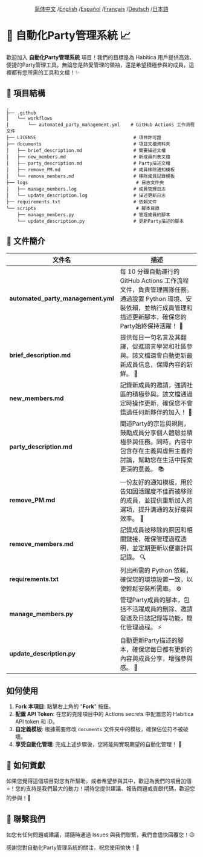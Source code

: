 <div align="center">

[简体中文](/README.md) /[English](/README/README_en.md) /[Español](/README/README_es.md) /[Français](/README/README_fr.md) /[Deutsch](/README/README_de.md) /[日本語](/README/README_ja.md)

</div>

# 🎉 自動化Party管理系統 📈

歡迎加入 **自動化Party管理系統** 項目！我們的目標是為 Habitica 用戶提供高效、便捷的Party管理工具。無論您是熱愛管理的領袖，還是希望積極參與的成員，這裡都有您所需的工具和文檔！✨

## 🚀 項目結構

```
.
├── .github
│   └── workflows
│       └── automated_party_management.yml    # GitHub Actions 工作流程文件
├── LICENSE                                    # 項目許可證
├── documents                                  # 項目文檔資料夾
│   ├── brief_description.md                   # 簡要描述文檔 
│   ├── new_members.md                         # 新成員列表文檔 
│   ├── party_description.md                   # Party描述文檔 
│   ├── remove_PM.md                           # 成員移除通知模板 
│   └── remove_members.md                      # 移除成員記錄模板 
├── logs                                        # 日志文件夾
│   ├── manage_members.log                     # 成員管理日志
│   └── update_description.log                 # 描述更新日志
├── requirements.txt                           # 依賴文件 
└── scripts                                     # 腳本目錄
    ├── manage_members.py                      # 管理成員的腳本 
    └── update_description.py                  # 更新Party描述的腳本 
```

## 📄 文件簡介

| 文件名                                   | 描述                                                         |
|---------------------------------------|------------------------------------------------------------|
| **automated_party_management.yml**    | 每 10 分鐘自動運行的 GitHub Actions 工作流程文件，負責管理團隊任務。通過設置 Python 環境、安裝依賴，並執行成員管理和描述更新腳本，確保您的Party始終保持活躍！ 🎯 |
| **brief_description.md**              | 提供每日一句名言及其翻譯，促進語言學習和社區參與。該文檔還會自動更新最新成員信息，保障內容的新鮮。 🌱 |
| **new_members.md**                    | 記錄新成員的邀請，強調社區的積極參與。該文檔通過定時操作更新，確保您不會錯過任何新夥伴的加入！ 👥 |
| **party_description.md**              | 闡述Party的宗旨與規則，鼓勵成員分享個人體驗並積極參與任務。同時，內容中包含存在主義與虛無主義的討論，幫助您在生活中探索更深的意義。 📚 |
| **remove_PM.md**                      | 一份友好的通知模板，用於告知因活躍度不佳而被移除的成員，並提供重新加入的選項，提升溝通的友好度與效率。 🤝 |
| **remove_members.md**                 | 記錄成員被移除的原因和相關鏈接，確保管理過程透明，並定期更新以便審計與記錄。 🔍 |
| **requirements.txt**                  | 列出所需的 Python 依賴，確保您的環境設置一致，以便輕鬆安裝所需庫。 ⚙️ |
| **manage_members.py**                 | 管理Party成員的腳本，包括不活躍成員的刪除、邀請發送及日誌記錄等功能，簡化管理過程。 ⚡️ |
| **update_description.py**             | 自動更新Party描述的腳本，確保您每日都有更新的內容與成員分享，增強參與感。 🌟 |

## 如何使用

1. **Fork 本項目**: 點擊右上角的 "**Fork**" 按鈕。
2. **配置 API Token**: 在您的克隆項目中的 Actions secrets 中配置您的 Habitica API token 和 ID。
3. **自定義模板**: 根據需要修改 `documents` 文件夾中的模板，確保佔位符不被破壞。
4. **享受自動化管理**: 完成上述步驟後，您將能夠實現期望的自動化管理！ 🚀

## 🌟 如何貢獻

如果您覺得這個項目對您有所幫助，或者希望參與其中，歡迎為我們的項目加個 ⭐️！您的支持是我們最大的動力！期待您提供建議、報告問題或貢獻代碼，歡迎您的參與！💪

## 📧 聯繫我們

如您有任何問題或建議，請隨時通過 Issues 與我們聯繫，我們會儘快回覆您！😉

感謝您對自動化Party管理系統的關注，祝您使用愉快！🎉